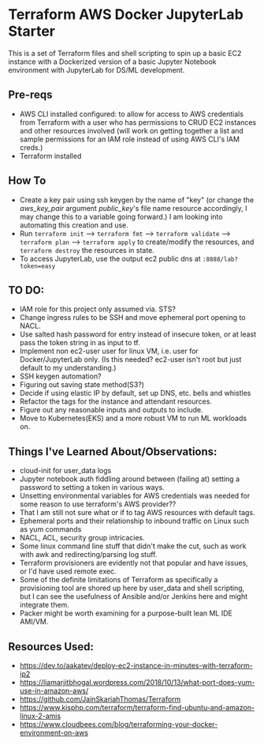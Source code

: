 # Terraform AWS Docker JupyterLab Starter

This is a set of Terraform files and shell scripting to spin up a basic EC2 instance with a Dockerized version of a basic Jupyter Notebook environment with JupyterLab for DS/ML development.

## Pre-reqs

- AWS CLI installed configured: to allow for access to AWS credentials from Terraform with a user who has permissions to CRUD EC2 instances and other resources involved (will work on getting together a list and sample permissions for an IAM role instead of using AWS CLI's IAM creds.)
- Terraform installed

## How To 
- Create a key pair using ssh keygen by the name of "key" (or change the *aws_key_pair* argument *public_key*'s file name resource accordingly, I may change this to a variable going forward.) I am looking into automating this creation and use. 
- Run ``` terraform init ``` --> ``` terraform fmt ``` --> ``` terraform validate ``` --> ``` terraform plan ``` --> ``` terraform apply ```  to create/modify the resources, and ``` terraform destroy ``` the resources in state. 
- To access JupyterLab, use the output ec2 public dns at ``` :8888/lab?token=easy ```

## TO DO: 
- IAM role for this project only assumed via. STS?
- Change ingress rules to be SSH and move ephemeral port opening to NACL.
- Use salted hash password for entry instead of insecure token, or at least pass the token string in as input to tf.
- Implement non ec2-user user for linux VM, i.e. user for Docker/JupyterLab only. (Is this needed? ec2-user isn't root but just default to my understanding.)
- SSH keygen automation?
- Figuring out saving state method(S3?)
- Decide if using elastic IP by default, set up DNS, etc. bells and whistles
- Refactor the tags for the instance and attendant resources.
- Figure out any reasonable inputs and outputs to include. 
- Move to Kubernetes(EKS) and a more robust VM to run ML workloads on.

## Things I've Learned About/Observations:
- cloud-init for user_data logs
- Jupyter notebook auth fiddling around between (failing at) setting a password to setting a token in various ways.
- Unsetting environmental variables for AWS credentials was needed for some reason to use terraform's AWS provider??
- That I am still not sure what or if to tag AWS resources with default tags.
- Ephemeral ports and their relationship to inbound traffic on Linux such as yum commands
- NACL, ACL, security group intricacies.
- Some linux command line stuff that didn't make the cut, such as work with awk and redirecting/parsing log stuff. 
- Terraform provisioners are evidently not that popular and have issues, or I'd have used remote exec.
- Some of the definite limitations of Terraform as specifically a provisioning tool are shored up here by user_data and shell scripting, but I can see the usefulness of Ansible and/or Jenkins here and might integrate them. 
- Packer might be worth examining for a purpose-built lean ML IDE AMI/VM.

## Resources Used:
- https://dev.to/aakatev/deploy-ec2-instance-in-minutes-with-terraform-ip2
- https://liamarjitbhogal.wordpress.com/2018/10/13/what-port-does-yum-use-in-amazon-aws/
- https://github.com/JainSkariahThomas/Terraform
- https://www.kisphp.com/terraform/terraform-find-ubuntu-and-amazon-linux-2-amis
- https://www.cloudbees.com/blog/terraforming-your-docker-environment-on-aws
